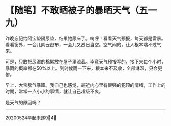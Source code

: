 # 【随笔】不敢晒被子的暴晒天气（五一九）

昨晚忘记给阿宝垫隔尿垫，结果她尿床了。呜呼！看看天气预报，每天都是雷暴。看看窗外，一会儿阴云密布，一会儿又烈日当空。空气闷的，让人根本喘不过气来。

可是，只敢把尿湿的棉絮放在屋子里晾着。毕竟天气预报写的，接下来每个小时，暴雨的概率都在50%以上。到时候雨一下来，根本来不及收，全部淋湿，只会更惨。

早上，大宝脾气暴躁。我自己也感觉，最近内心里有很强的犯顶的情绪，工作上的时期，常常一点小小的事情，就让自己超级不爽。

是天气的原因吗？

----

20200524早起未遂9⃣️4⃣️